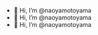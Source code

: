 - 👋 Hi, I’m @naoyamotoyama
- 👋 Hi, I’m @naoyamotoyama
- 👋 Hi, I’m @naoyamotoyama

<!---
naoyamotoyama/naoyamotoyama is a ✨ special ✨ repository because its `README.md` (this file) appears on your GitHub profile.
You can click the Preview link to take a look at your changes.
--->
